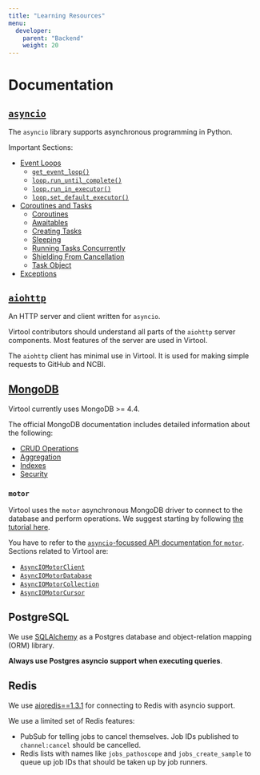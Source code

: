 ```yaml
---
title: "Learning Resources"
menu:
  developer:
    parent: "Backend"
    weight: 20
---
```


# Documentation

## [`asyncio`](https://docs.python.org/3/library/asyncio.html)

The `asyncio` library supports asynchronous programming in Python.

Important Sections:

- [Event Loops](https://docs.python.org/3/library/asyncio-eventloop.html#event-loop)
  - [`get_event_loop()`](https://docs.python.org/3/library/asyncio-eventloop.html#asyncio.get_event_loop)
  - [`loop.run_until_complete()`](https://docs.python.org/3/library/asyncio-eventloop.html#asyncio.loop.run_until_complete)
  - [`loop.run_in_executor()`](https://docs.python.org/3/library/asyncio-eventloop.html#asyncio.loop.run_in_executor)
  - [`loop.set_default_executor()`](https://docs.python.org/3/library/asyncio-eventloop.html#asyncio.loop.set_default_executor)
- [Coroutines and Tasks](https://docs.python.org/3/library/asyncio-task.html#coroutines-and-tasks)
  - [Coroutines](https://docs.python.org/3/library/asyncio-task.html#coroutines)
  - [Awaitables](https://docs.python.org/3/library/asyncio-task.html#awaitables)
  - [Creating Tasks](https://docs.python.org/3/library/asyncio-task.html#creating-tasks)
  - [Sleeping](https://docs.python.org/3/library/asyncio-task.html#sleeping)
  - [Running Tasks Concurrently](https://docs.python.org/3/library/asyncio-task.html#running-tasks-concurrently)
  - [Shielding From Cancellation](https://docs.python.org/3/library/asyncio-task.html#shielding-from-cancellation)
  - [Task Object](https://docs.python.org/3/library/asyncio-task.html#task-object)
- [Exceptions](https://docs.python.org/3/library/asyncio-exceptions.html)

## [`aiohttp`](https://aiohttp.readthedocs.io/en/stable/index.html)

An HTTP server and client written for `asyncio`.

Virtool contributors should understand all parts of the `aiohttp` server components. Most features of the server are used in Virtool.

The `aiohttp` client has minimal use in Virtool. It is used for making simple requests to GitHub and NCBI.

## [MongoDB](https://docs.mongodb.com/v3.6/)

Virtool currently uses MongoDB >= 4.4.

The official MongoDB documentation includes detailed information about the following:

- [CRUD Operations](https://docs.mongodb.com/v3.6/crud/)
- [Aggregation](https://docs.mongodb.com/v3.6/aggregation/)
- [Indexes](https://docs.mongodb.com/v3.6/indexes/)
- [Security](https://docs.mongodb.com/v3.6/security/)

### `motor`

Virtool uses the `motor` asynchronous MongoDB driver to connect to the database and perform operations. We suggest starting by following [the tutorial here](https://motor.readthedocs.io/en/stable/tutorial-asyncio.html).

You have to refer to the [`asyncio`-focussed API documentation for `motor`](https://motor.readthedocs.io/en/stable/api-asyncio/index.html). Sections related to Virtool are:

- [`AsyncIOMotorClient`](https://motor.readthedocs.io/en/stable/api-asyncio/asyncio_motor_client.html)
- [`AsyncIOMotorDatabase`](https://motor.readthedocs.io/en/stable/api-asyncio/asyncio_motor_database.html)
- [`AsyncIOMotorCollection`](https://motor.readthedocs.io/en/stable/api-asyncio/asyncio_motor_collection.html)
- [`AsyncIOMotorCursor`](https://motor.readthedocs.io/en/stable/api-asyncio/cursors.html)

## PostgreSQL

We use [SQLAlchemy](https://www.sqlalchemy.org/) as a Postgres database and object-relation mapping (ORM) library.

**Always use Postgres asyncio support when executing queries**.

## Redis

We use [aioredis==1.3.1](https://aioredis.readthedocs.io/en/v1.3.1/) for connecting to Redis with asyncio support.

We use a limited set of Redis features:

* PubSub for telling jobs to cancel themselves. Job IDs published to `channel:cancel` should be cancelled.
* Redis lists with names like `jobs_pathoscope` and `jobs_create_sample` to queue up job IDs that should be taken up by job runners.
